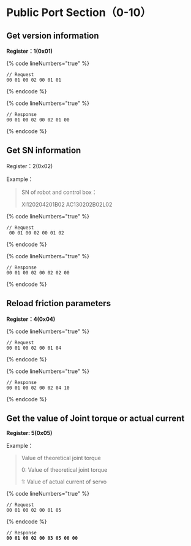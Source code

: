# Public Port Section（0-10）

## Get version information

**Register：1(0x01)**

{% code lineNumbers="true" %}
```
// Request
00 01 00 02 00 01 01 
```
{% endcode %}

{% code lineNumbers="true" %}
```
// Response
00 01 00 02 00 02 01 00 
```
{% endcode %}



## Get SN information

Register：2(0x02)

Example：

> SN of robot and control box：
>
> XI120204201B02 AC130202B02L02

{% code lineNumbers="true" %}
```
// Request
 00 01 00 02 00 01 02
```
{% endcode %}

{% code lineNumbers="true" %}
```
// Response
00 01 00 02 00 02 02 00 
```
{% endcode %}



## Reload friction parameters

**Register：4(0x04)**

{% code lineNumbers="true" %}
```
// Request
00 01 00 02 00 01 04 
```
{% endcode %}

{% code lineNumbers="true" %}
```
// Response
00 01 00 02 00 02 04 10 
```
{% endcode %}



## Get the value of Joint torque or actual current

**Register: 5(0x05)**

Example：

> Value of theoretical joint torque
>
> 0: Value of theoretical joint torque
>
> 1: Value of actual current of servo

{% code lineNumbers="true" %}
```
// Request
00 01 00 02 00 01 05
```
{% endcode %}

<pre data-line-numbers><code>// Response
<strong>00 01 00 02 00 03 05 00 00
</strong></code></pre>









